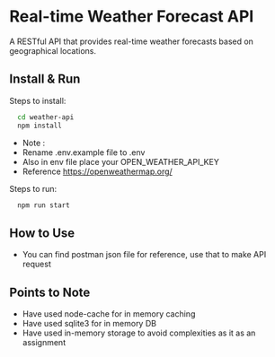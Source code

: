 
# Real-time Weather Forecast API

A RESTful API that provides real-time weather forecasts
based on geographical locations.




## Install & Run

Steps to install:

```bash
  cd weather-api
  npm install

```
- Note :
- Rename .env.example file to .env
- Also in env file place your OPEN_WEATHER_API_KEY 
- Reference https://openweathermap.org/

Steps to run:

```bash
  npm run start
```



## How to Use

- You can find postman json file for reference, use that to make API request
## Points to Note


- Have used node-cache for in memory caching
- Have used sqlite3 for in memory DB
- Have used in-memory storage to avoid complexities as it as an assignment

